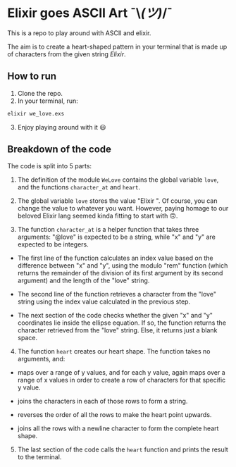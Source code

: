 # Elixir goes ASCII Art ¯\\_(ツ)_/¯

This is a repo to play around with ASCII and elixir.

The aim is to create a heart-shaped pattern in your terminal that is made up of characters from the given string _Elixir_.

## How to run

1. Clone the repo.
2. In your terminal, run:

```zsh
elixir we_love.exs
```

3. Enjoy playing around with it 😃

## Breakdown of the code

The code is split into 5 parts:

1. The definition of the module `WeLove` contains the global variable `love`, and the functions `character_at` and `heart`.

2. The global variable `love` stores the value "Elixir ". Of course, you can change the value to whatever you want. However, paying homage to our beloved Elixir lang seemed kinda fitting to start with 🙃.

3. The function `character_at` is a helper function that takes three arguments: "@love" is expected to be a string, while "x" and "y" are expected to be integers.

* The first line of the function calculates an index value based on the difference between "x" and "y", using the modulo "rem" function (which returns the remainder of the division of its first argument by its second argument) and the length of the "love" string.

* The second line of the function retrieves a character from the "love" string using the index value calculated in the previous step.

* The next section of the code checks whether the given "x" and "y" coordinates lie inside the ellipse equation. If so, the function returns the character retrieved from the "love" string. Else, it returns just a blank space.

4. The function `heart` creates our heart shape. The function takes no arguments, and:

* maps over a range of y values, and for each y value, again maps over a range of x values in order to create a row of characters for that specific y value.

* joins the characters in each of those rows to form a string.

* reverses the order of all the rows to make the heart point upwards.

* joins all the rows with a newline character to form the complete heart shape.

5. The last section of the code calls the `heart` function and prints the result to the terminal.
